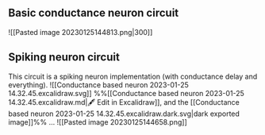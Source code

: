 ## Basic conductance neuron circuit
![[Pasted image 20230125144813.png|300]]

## Spiking neuron circuit

This circuit is a spiking neuron implementation (with conductance delay and everything). 
![[Conductance based neuron 2023-01-25 14.32.45.excalidraw.svg]]
%%[[Conductance based neuron 2023-01-25 14.32.45.excalidraw.md|🖋 Edit in Excalidraw]], and the [[Conductance based neuron 2023-01-25 14.32.45.excalidraw.dark.svg|dark exported image]]%%
...
![[Pasted image 20230125144658.png]]